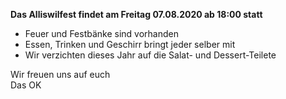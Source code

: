 **Das Alliswilfest findet am Freitag 07.08.2020 ab 18:00 statt**<br>

* Feuer und Festbänke sind vorhanden
* Essen, Trinken und Geschirr bringt jeder selber mit
* Wir verzichten dieses Jahr auf die Salat- und Dessert-Teilete 

Wir freuen uns auf euch<br>
Das OK
